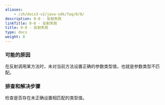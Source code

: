 ```yaml
---
aliases:
    - /zh/docs3-v2/java-sdk/faq/0/8/
description: 0-8 - 反射失败
linkTitle: 0-8 - 反射失败
title: 0-8 - 反射失败
type: docs
weight: 8
---
```




### 可能的原因

在反射调用某方法时，未对当前方法设置正确的参数类型值，也就是参数类型不匹配。

### 排查和解决步骤

检查是否存在未正确设置相匹配的类型值。